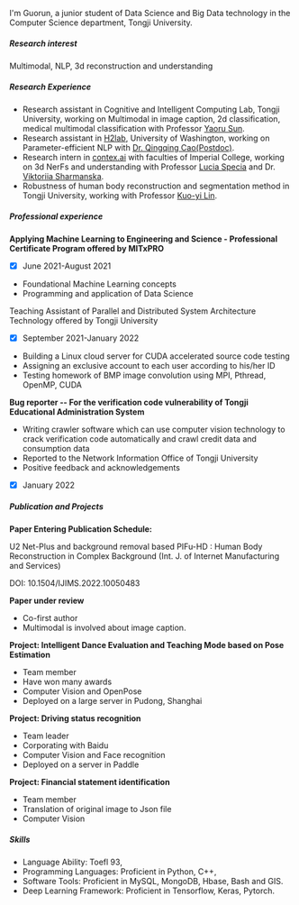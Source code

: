 I'm Guorun, a junior student of Data Science and Big Data technology in the Computer Science department, Tongji University.



##### Research interest

Multimodal, NLP, 3d reconstruction and understanding

##### Research Experience

- Research assistant in Cognitive and Intelligent Computing Lab, Tongji University, working on Multimodal in image caption, 2d classification, medical multimodal classification with Professor [Yaoru Sun](https://see.tongji.edu.cn/info/1285/9804.htm).
- Research assistant in [H2lab](https://h2lab.cs.washington.edu/), University of Washington, working on Parameter-efficient NLP with [Dr. Qingqing Cao(Postdoc)](https://awk.ai/).
- Research intern in [contex.ai](https://www.contex.ai/) with faculties of Imperial College,  working on 3d NerFs and understanding with Professor [Lucia Specia](https://lama.doc.ic.ac.uk/team/lucia) and Dr. [Viktoriia Sharmanska](https://www.imperial.ac.uk/people/sharmanska.v).
- Robustness of human body reconstruction and segmentation method in Tongji University, working with Professor [Kuo-yi Lin](https://scholar.google.com.tw/citations?user=a3Kzy2wAAAAJ&hl=zh-TW).



##### Professional experience

 **Applying Machine Learning to Engineering and Science - Professional Certificate Program offered by MITxPRO**

- [x] June 2021-August 2021

- Foundational Machine Learning concepts
- Programming and application of Data Science

Teaching Assistant of  Parallel and Distributed System Architecture Technology offered by Tongji University

- [x] September 2021-January 2022
- Building a Linux cloud server for CUDA accelerated source code testing
- Assigning an exclusive account to each user according to his/her ID
- Testing homework of BMP image convolution using MPI, Pthread, OpenMP, CUDA

**Bug reporter -- For the verification code vulnerability of Tongji Educational Administration System**

- Writing crawler software which can use computer vision technology to crack verification code automatically and crawl credit data and consumption data
- Reported to the Network Information Office of Tongji University
- Positive feedback and acknowledgements

- [x] January 2022

##### Publication and Projects

**Paper Entering Publication Schedule:** 

U2 Net-Plus and background removal based PIFu-HD : Human Body Reconstruction in Complex Background (Int. J. of Internet Manufacturing and Services)

DOI: 10.1504/IJIMS.2022.10050483 



**Paper under review**

- Co-first author                                                         
- Multimodal is involved about image caption.



**Project: Intelligent Dance Evaluation and Teaching Mode based on Pose Estimation**                                                                                                                             

- Team member  
- Have won many awards
- Computer Vision and OpenPose
- Deployed on a large server in Pudong, Shanghai



**Project: Driving status recognition**

- Team leader
- Corporating with Baidu
- Computer Vision and Face recognition
- Deployed on a server in Paddle



**Project: Financial statement identification**

- Team member    
- Translation of original image to Json file
- Computer Vision



##### Skills

- Language Ability: Toefl 93,
- Programming Languages: Proficient in Python, C++,
- Software Tools: Proficient in MySQL, MongoDB, Hbase, Bash and GIS.
- Deep Learning Framework: Proficient in Tensorflow, Keras, Pytorch.



